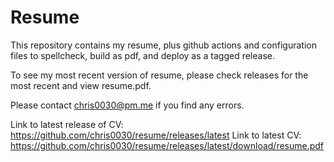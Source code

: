 # Resume

This repository contains my resume, plus github actions and configuration
files to spellcheck, build as pdf, and deploy as a tagged release.

To see my most recent version of resume, please check releases for the 
most recent and view resume.pdf.

Please contact chris0030@pm.me if you find any errors.

Link to latest release of CV: https://github.com/chris0030/resume/releases/latest
Link to latest CV: https://github.com/chris0030/resume/releases/latest/download/resume.pdf

